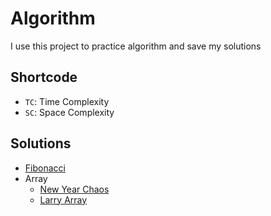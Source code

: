 # Algorithm

I use this project to practice algorithm and save my solutions

## Shortcode

- `TC`: Time Complexity
- `SC`: Space Complexity

## Solutions

- [Fibonacci](Fibonacci)
- Array
  - [New Year Chaos](/Array/NewYearChaos)
  - [Larry Array](/Array/LarryArray)
